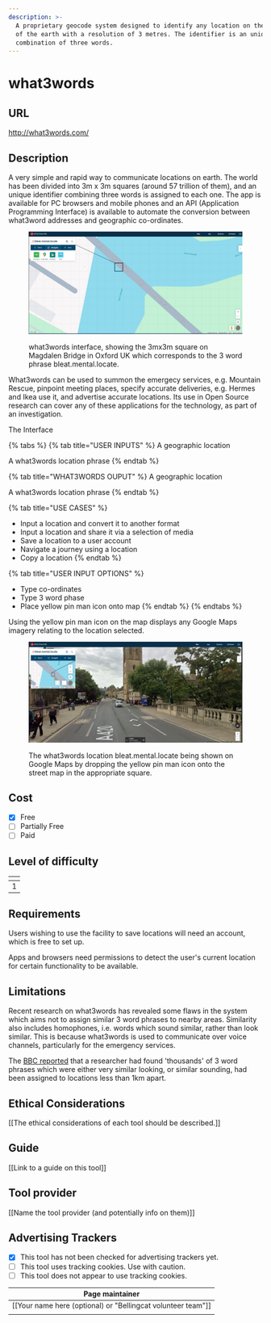 ```yaml
---
description: >-
  A proprietary geocode system designed to identify any location on the surface
  of the earth with a resolution of 3 metres. The identifier is an unique
  combination of three words.
---
```


# what3words

## URL

http://what3words.com/

## Description

A very simple and rapid way to communicate locations on earth. The world has been divided into 3m x 3m squares (around 57 trillion of them), and an unique identifier combining three words is assigned to each one. The app is available for PC browsers and mobile phones and an API (Application Programming Interface) is available to automate the conversion between what3word addresses and geographic co-ordinates.

<figure><img src=".gitbook/assets/screenshot1.JPG" alt=""><figcaption><p>what3words interface, showing the 3mx3m square on Magdalen Bridge in Oxford UK which corresponds to the 3 word phrase bleat.mental.locate.</p></figcaption></figure>

What3words can be used to summon the emergecy services, e.g. Mountain Rescue, pinpoint meeting places, specify accurate deliveries, e.g. Hermes and Ikea use it, and advertise accurate locations. Its use in Open Source research can cover any of these applications for the technology, as part of an investigation.

The Interface



{% tabs %}
{% tab title="USER INPUTS" %}
A geographic location

A what3words location phrase
{% endtab %}

{% tab title="WHAT3WORDS OUPUT" %}
A geographic location

A what3words location phrase
{% endtab %}

{% tab title="USE CASES" %}
* Input a location and convert it to another format
* Input a location and share it via a selection of media
* Save a location to a user account
* Navigate a journey using a location
* Copy a location
{% endtab %}

{% tab title="USER INPUT OPTIONS" %}
* Type co-ordinates
* Type 3 word phase
* Place yellow pin man icon onto map
{% endtab %}
{% endtabs %}

Using the yellow pin man icon on the map displays any Google Maps imagery relating to the location selected.

<figure><img src=".gitbook/assets/screenshot3.JPG" alt=""><figcaption><p>The what3words location bleat.mental.locate being shown on Google Maps by dropping the yellow pin man icon onto the street map in the appropriate square.</p></figcaption></figure>

## Cost

* [x] Free
* [ ] Partially Free
* [ ] Paid

## Level of difficulty

<table><thead><tr><th data-type="rating" data-max="5"></th></tr></thead><tbody><tr><td>1</td></tr></tbody></table>

## Requirements

Users wishing to use the facility to save locations will need an account, which is free to set up.

Apps and browsers need permissions to detect the user's current location for certain functionality to be available.

## Limitations

Recent research on what3words has revealed some flaws in the system which aims not to assign similar 3 word phrases to nearby areas. Similarity also includes homophones, i.e. words which sound similar, rather than look similar. This is because what3words is used to communicate over voice channels, particularly for the emergency services.

The [BBC reported](https://www.bbc.co.uk/news/technology-56901363) that a researcher had found 'thousands' of 3 word phrases which were either very similar looking, or similar sounding, had been assigned to locations less than 1km  apart.&#x20;

## Ethical Considerations

\[\[The ethical considerations of each tool should be described.]]

## Guide

\[\[Link to a guide on this tool]]

## Tool provider

\[\[Name the tool provider (and potentially info on them)]]

## Advertising Trackers

* [x] This tool has not been checked for advertising trackers yet.
* [ ] This tool uses tracking cookies. Use with caution.
* [ ] This tool does not appear to use tracking cookies.

| Page maintainer                                                |
| -------------------------------------------------------------- |
| \[\[Your name here (optional) or "Bellingcat volunteer team"]] |
|                                                                |
